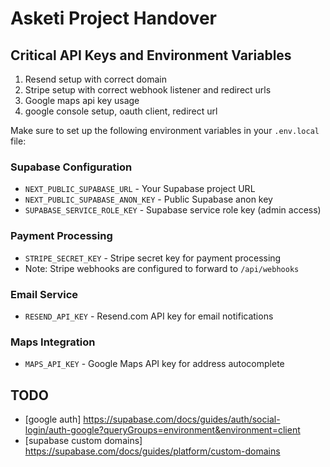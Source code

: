 # Asketi Project Handover

## Critical API Keys and Environment Variables

1. Resend setup with correct domain
2. Stripe setup with correct webhook listener and redirect urls
3. Google maps api key usage
4. google console setup, oauth client, redirect url

Make sure to set up the following environment variables in your `.env.local` file:

### Supabase Configuration

- `NEXT_PUBLIC_SUPABASE_URL` - Your Supabase project URL
- `NEXT_PUBLIC_SUPABASE_ANON_KEY` - Public Supabase anon key
- `SUPABASE_SERVICE_ROLE_KEY` - Supabase service role key (admin access)

### Payment Processing

- `STRIPE_SECRET_KEY` - Stripe secret key for payment processing
- Note: Stripe webhooks are configured to forward to `/api/webhooks`

### Email Service

- `RESEND_API_KEY` - Resend.com API key for email notifications

### Maps Integration

- `MAPS_API_KEY` - Google Maps API key for address autocomplete

## TODO

- [google auth] https://supabase.com/docs/guides/auth/social-login/auth-google?queryGroups=environment&environment=client
- [supabase custom domains] https://supabase.com/docs/guides/platform/custom-domains
